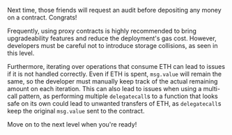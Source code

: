 Next time, those friends will request an audit before depositing any money on a contract. Congrats!

Frequently, using proxy contracts is highly recommended to bring upgradeability features and reduce the deployment's gas cost. However, developers must be careful not to introduce storage collisions, as seen in this level.

Furthermore, iterating over operations that consume ETH can lead to issues if it is not handled correctly. Even if ETH is spent, `msg.value` will remain the same, so the developer must manually keep track of the actual remaining amount on each iteration. This can also lead to issues when using a multi-call pattern, as performing multiple `delegatecall`s to a function that looks safe on its own could lead to unwanted transfers of ETH, as `delegatecall`s keep the original `msg.value` sent to the contract.

Move on to the next level when you're ready!
